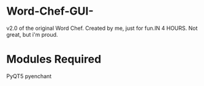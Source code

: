# Word-Chef-GUI-
v2.0 of the original Word Chef. Created by me, just for fun.IN 4 HOURS. Not great, but i'm proud.

# Modules Required
PyQT5
pyenchant
